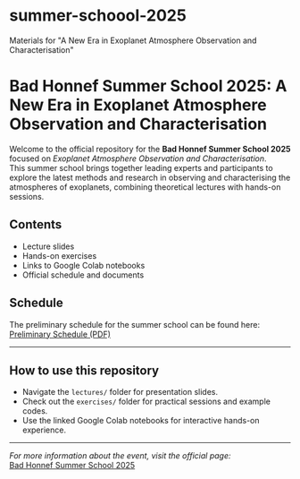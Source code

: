 # summer-schoool-2025
Materials for "A New Era in Exoplanet Atmosphere Observation and Characterisation"

# Bad Honnef Summer School 2025: A New Era in Exoplanet Atmosphere Observation and Characterisation

Welcome to the official repository for the **Bad Honnef Summer School 2025** focused on *Exoplanet Atmosphere Observation and Characterisation*.  
This summer school brings together leading experts and participants to explore the latest methods and research in observing and characterising the atmospheres of exoplanets, combining theoretical lectures with hands-on sessions.

## Contents

- Lecture slides  
- Hands-on exercises  
- Links to Google Colab notebooks  
- Official schedule and documents

## Schedule

The preliminary schedule for the summer school can be found here:  
[Preliminary Schedule (PDF)](docs/schedule.pdf)

---

## How to use this repository

- Navigate the `lectures/` folder for presentation slides.  
- Check out the `exercises/` folder for practical sessions and example codes.  
- Use the linked Google Colab notebooks for interactive hands-on experience.

---

*For more information about the event, visit the official page:*  
[Bad Honnef Summer School 2025](https://www.dpg-physik.de/veranstaltungen/2025/exoplanet_atmosphere_observation_and_characterisation)


